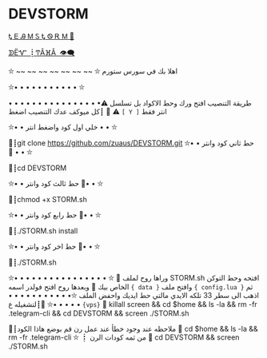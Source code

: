 # DEVSTORM
[Ꮏ Ꭼ Ꭿ Ꮇ Ꮪ Ꮏ Ꮻ Ꭱ Ꮇ 📯](https://telegram.me/TEAMSTORM )


[ᗫËᏉ ┋ͲÂⴼÂ  👁‍🗨](https://telegram.me/TAHAJ20 )

⛥ ~~ ~~ ~~ ~~ ~~ ~~ ~~ ⛥
اهلا بك في سورس ستورم

⛦• • • • • • • • • • • ⛦

طريقة التنصيب افتح ورك وحط الاكواد بل تسلسل 
⚠• • • • • • • • • • • • • • • • ⚠
👦
┋كل ميوكف عدك التنصيب اضغط `[ Y ]` انتر فقط 

⛦• • خلي اول كود واضغط انتر • • ⛦

📮┋git clone https://github.com/zuaus/DEVSTORM.git
⛦• • حط ثاني كود وانتر 🔻 • • ⛦

📮┋cd DEVSTORM 

⛦• • حط ثالث كود وانتر 🔻• • ⛦

📮┋chmod +x STORM.sh 

⛦• • حط رابع كود وانتر 🔻• • ⛦

📮┋./STORM.sh install 

⛦• • حط اخر كود وانتر 🔻• • ⛦

📮┋./STORM.sh

⛦• • • • • • • • • • • • • • • • ⛦
📌 وراها روح لملف STORM.sh افتحه وحط التوكن الخاص بيك 
📌 وبعدها روح افتح فولدر اسمه `{ data }`
 وافتح ملف `{ config.lua }` ثم اذهب الى سطر 33 تلكه الايدي مالتي حط ايديك واحفض الملف
⛦• • • • • • • • • • • • • • • •⛦
💠┋لتشغيله ع `{vps}` 🔻
killall screen && cd $home && ls -la && rm -fr .telegram-cli && cd DEVSTORM && screen ./STORM.sh

💠┋ملاحظه عند وجود خطأ عند عمل رن 
قم 
بوضع هاذا الكود 🔻
cd $home && ls -la && rm -fr .telegram-cli 
⛥ ┋ من ثمه كودات الرن 🔻
 cd DEVSTORM && screen ./STORM.sh
